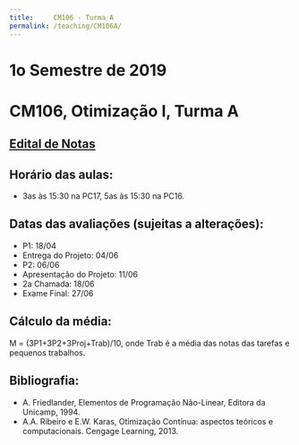 ```yaml
---
title:     CM106 - Turma A
permalink: /teaching/CM106A/
---
```

# 1o Semestre de 2019
# CM106, Otimização I, Turma A

## [Edital de Notas](https://docs.google.com/spreadsheets/d/e/2PACX-1vRNI9IuZKBmJnrGOZyqIKr-wQ2LsyMGfY6PNG3SEnKZ_A4ZLfeYJ3w7XlTlEWT9nmyC-ajDEqjT1n8I/pubhtml?gid=1531258652&single=true)

## Horário das aulas:
- 3as às 15:30 na PC17, 5as às 15:30 na PC16.

## Datas das avaliações (sujeitas a alterações):
- P1: 18/04
- Entrega do Projeto: 04/06
- P2: 06/06
- Apresentação do Projeto: 11/06
- 2a Chamada: 18/06
- Exame Final: 27/06

## Cálculo da média:
M = (3P1+3P2+3Proj+Trab)/10, onde Trab é a média das notas das tarefas e pequenos trabalhos.

## Bibliografia:
- A. Friedlander, Elementos de Programação Não-Linear, Editora da Unicamp, 1994.
- A.A. Ribeiro e E.W. Karas, Otimização Contínua: aspectos teóricos e computacionais. Cengage Learning, 2013.
